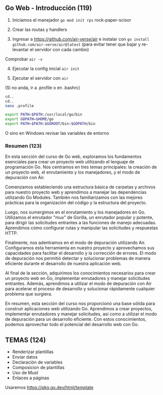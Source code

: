 ## Go Web - Introducción (119)

1. Iniciamos el manejador
   `go mod init rps`
   rock-paper-scisor

2. Crear las routas y handlers

3. Ingresar a https://github.com/air-verse/air e instalar con
   `go install github.com/air-verse/air@latest`
   (para evitar tener que bajar y re-levantar el servidor con cada cambio)

Comprobar
`air -v`

4. Ejecutar la config inicial
   `air init`

5. Ejecutar el servidor con
   `air`

(Si no anda, ir a .profile o en .bashrc)

```bash
cd..
cd..
nano .profile
```

```bash
export PATH=$PATH:/usr/local/go/bin
export GOPATH=$HOME/go
export PATH=$PATH:$GOROOT/bin:$GOPATH/bin
```

O sino en Windows revisar las variables de entorno

### Resumen (123)

En esta sección del curso de Go web, exploramos los fundamentos esenciales para crear un proyecto web utilizando el lenguaje de programación Go. Nos centramos en tres temas principales: la creación de un proyecto web, el enrutamiento y los manejadores, y el modo de depuración con Air.

Comenzamos estableciendo una estructura básica de carpetas y archivos para nuestro proyecto web y aprendimos a manejar las dependencias utilizando Go Modules. También nos familiarizamos con las mejores prácticas para la organización del código y la estructura del proyecto.

Luego, nos sumergimos en el enrutamiento y los manejadores en Go. Utilizamos el enrutador "mux" de Gorilla, un enrutador popular y potente, para dirigir las solicitudes entrantes a las funciones de manejo adecuadas. Aprendimos cómo configurar rutas y manipular las solicitudes y respuestas HTTP.

Finalmente, nos adentramos en el modo de depuración utilizando Air. Configuramos esta herramienta en nuestro proyecto y aprovechamos sus capacidades para facilitar el desarrollo y la corrección de errores. El modo de depuración nos permitió detectar y solucionar problemas de manera eficiente durante el desarrollo de nuestra aplicación web.

Al final de la sección, adquirimos los conocimientos necesarios para crear un proyecto web en Go, implementar enrutadores y manejar solicitudes entrantes. Además, aprendimos a utilizar el modo de depuración con Air para acelerar el proceso de desarrollo y solucionar rápidamente cualquier problema que surgiera.

En resumen, esta sección del curso nos proporcionó una base sólida para construir aplicaciones web utilizando Go. Aprendimos a crear proyectos, implementar enrutadores y manejar solicitudes, así como a utilizar el modo de depuración para un desarrollo eficiente. Con estos conocimientos, podemos aprovechar todo el potencial del desarrollo web con Go.

## TEMAS (124)

- Renderizar plantillas
- Enviar datos
- Declaración de variables
- Composicion de plantillas
- Uso de Must
- Enlaces a páginas

Usaremos https://pkg.go.dev/html/template
